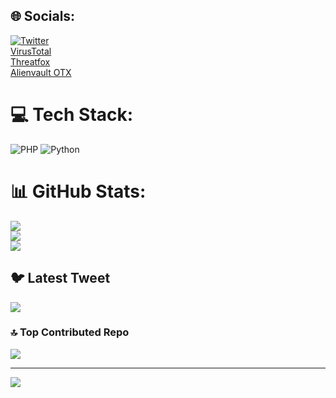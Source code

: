 
## 🌐 Socials:
[![Twitter](https://img.shields.io/badge/Twitter-%231DA1F2.svg?logo=Twitter&logoColor=white)](https://twitter.com/foulenzer)\
[VirusTotal](https://www.virustotal.com/gui/user/Intel_foulenzer)\
[Threatfox](https://threatfox.abuse.ch/user/2616/)\
[Alienvault OTX](https://otx.alienvault.com/user/foulenzer/pulses)


# 💻 Tech Stack:
![PHP](https://img.shields.io/badge/php-%23777BB4.svg?style=for-the-badge&logo=php&logoColor=white) ![Python](https://img.shields.io/badge/python-3670A0?style=for-the-badge&logo=python&logoColor=ffdd54)
# 📊 GitHub Stats:
![](https://github-readme-stats.vercel.app/api?username=foulenzer&theme=dark&hide_border=false&include_all_commits=true&count_private=true)<br/>
![](https://github-readme-streak-stats.herokuapp.com/?user=foulenzer&theme=dark&hide_border=false)<br/>
![](https://github-readme-stats.vercel.app/api/top-langs/?username=foulenzer&theme=dark&hide_border=false&include_all_commits=true&count_private=true&layout=compact)

## 🐦 Latest Tweet
[![](https://gtce.itsvg.in/api?username=foulenzer)](https://github.com/VishwaGauravIn/github-twitter-card-embed)

### 🔝 Top Contributed Repo
![](https://github-contributor-stats.vercel.app/api?username=foulenzer&limit=5&theme=dark&combine_all_yearly_contributions=true)

---
[![](https://visitcount.itsvg.in/api?id=foulenzer&icon=0&color=0)](https://visitcount.itsvg.in)

<!-- Proudly created with GPRM ( https://gprm.itsvg.in ) -->
